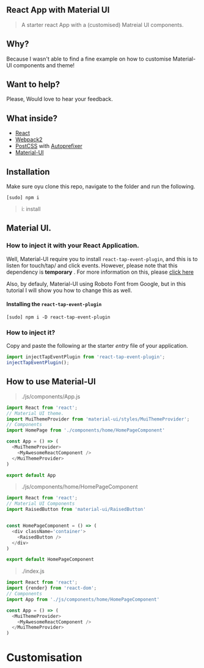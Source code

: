 ## React App with Material UI
> A starter react App with a (customised) Matreial UI components.

##  Why?
Because I wasn't able to find a fine example on how to customise Material-UI components and theme!

## Want to help?
Please, Would love to hear your feedback.

## What inside?
- [React](https://facebook.github.io/react/)
- [Webpack2](https://webpack.js.org/)
- [PostCSS](https://github.com/postcss/postcss) with [Autoprefixer](https://github.com/postcss/autoprefixer)
- [Material-UI](http://www.material-ui.com)

## Installation
Make sure oyu clone this repo, navigate to the folder and run the following.

```shell
[sudo] npm i
```
> i: install


## Material UI.
### How to inject it with your React Application.

Well, Material-UI require you to install ```react-tap-event-plugin```, and this is to listen for touch/tap/ and click events.
However, please note that this dependency is **temporary** . For more information on this, please [click here](http://www.material-ui.com/#/get-started/installation)

Also, by defauly, Material-UI using Roboto Font from Google, but in this tutorial I will show you how to change this as well.

#### Installing the ```react-tap-event-plugin```

```shell
[sudo] npm i -D react-tap-event-plugin
```

### How to inject it?

Copy and paste the following ar the starter *entry* file of your application.

```js
import injectTapEventPlugin from 'react-tap-event-plugin';
injectTapEventPlugin();
```

## How to use Material-UI




> ./js/components/App.js

```js
import React from 'react';
// Material UI theme.
import MuiThemeProvider from 'material-ui/styles/MuiThemeProvider';
// Components
import HomePage from './components/home/HomePageComponent'

const App = () => (
  <MuiThemeProvider>
    <MyAwesomeReactComponent />
  </MuiThemeProvider>
)

export default App
```

> ./js/components/home/HomePageComponent

```js
import React from 'react';
// Material UI Components
import RaisedButton from 'material-ui/RaisedButton'


const HomePageComponent = () => (
  <div className='container'>
    <RaisedButton />
  </div>
)

export default HomePageComponent
```

> ./index.js

```js
import React from 'react';
import {render} from 'react-dom';
// Components
import App from './js/components/home/HomePageComponent'

const App = () => (
  <MuiThemeProvider>
    <MyAwesomeReactComponent />
  </MuiThemeProvider>
)
```

# Customisation